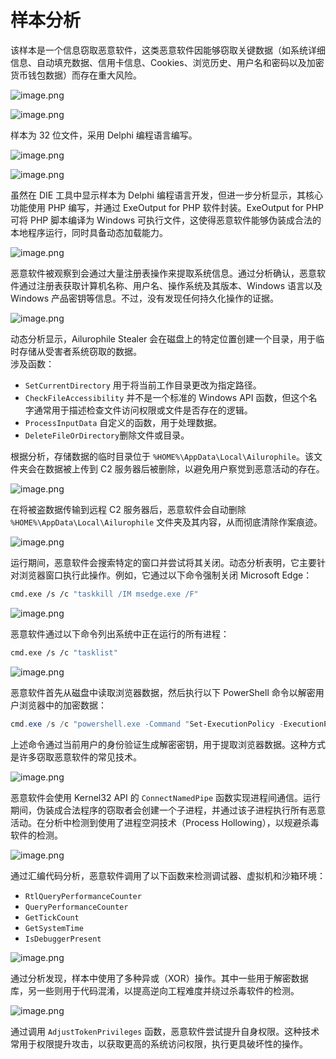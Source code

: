 样本分析
====

该样本是一个信息窃取恶意软件，这类恶意软件因能够窃取关键数据（如系统详细信息、自动填充数据、信用卡信息、Cookies、浏览历史、用户名和密码以及加密货币钱包数据）而存在重大风险。

![image.png](https://shs3.b.qianxin.com/attack_forum/2024/11/attach-b38b791955335ab2c2d572afb33a0598d74a28fb.png)

![image.png](https://shs3.b.qianxin.com/attack_forum/2024/11/attach-4ef11ba98a47e6676ec1b039b5fce2c2e2d6a36b.png)

样本为 32 位文件，采用 Delphi 编程语言编写。

![image.png](https://shs3.b.qianxin.com/attack_forum/2024/11/attach-d7b603ab99b1a5e966bd4fd1f3a2538273d57e38.png)

![image.png](https://shs3.b.qianxin.com/attack_forum/2024/11/attach-9f0576fb0273dbc31e79963ecd67d8811fbf71a3.png)

虽然在 DIE 工具中显示样本为 Delphi 编程语言开发，但进一步分析显示，其核心功能使用 PHP 编写，并通过 ExeOutput for PHP 软件封装。ExeOutput for PHP 可将 PHP 脚本编译为 Windows 可执行文件，这使得恶意软件能够伪装成合法的本地程序运行，同时具备动态加载能力。

![image.png](https://shs3.b.qianxin.com/attack_forum/2024/11/attach-d4fbb03c062b15c6e3059aca5247edd02289e067.png)

恶意软件被观察到会通过大量注册表操作来提取系统信息。通过分析确认，恶意软件通过注册表获取计算机名称、用户名、操作系统及其版本、Windows 语言以及 Windows 产品密钥等信息。不过，没有发现任何持久化操作的证据。

![image.png](https://shs3.b.qianxin.com/attack_forum/2024/11/attach-195ebfedb9d65efad14b51b2ac4a5a6229b85c1f.png)

动态分析显示，Ailurophile Stealer 会在磁盘上的特定位置创建一个目录，用于临时存储从受害者系统窃取的数据。  
涉及函数：

- `SetCurrentDirectory` 用于将当前工作目录更改为指定路径。
- `CheckFileAccessibility` 并不是一个标准的 Windows API 函数，但这个名字通常用于描述检查文件访问权限或文件是否存在的逻辑。
- `ProcessInputData` 自定义的函数，用于处理数据。
- `DeleteFileOrDirectory`删除文件或目录。

根据分析，存储数据的临时目录位于 `%HOME%\AppData\Local\Ailurophile`。该文件夹会在数据被上传到 C2 服务器后被删除，以避免用户察觉到恶意活动的存在。

![image.png](https://shs3.b.qianxin.com/attack_forum/2024/11/attach-ce07539e3f2702e4ce90699a1e3ae394dcbf3e2c.png)

在将被盗数据传输到远程 C2 服务器后，恶意软件会自动删除 `%HOME%\AppData\Local\Ailurophile` 文件夹及其内容，从而彻底清除作案痕迹。

![image.png](https://shs3.b.qianxin.com/attack_forum/2024/11/attach-e91181d8a76b914fb21fc60517eda88c9234cb90.png)

运行期间，恶意软件会搜索特定的窗口并尝试将其关闭。动态分析表明，它主要针对浏览器窗口执行此操作。例如，它通过以下命令强制关闭 Microsoft Edge：

```bash
cmd.exe /s /c "taskkill /IM msedge.exe /F"
```

![image.png](https://shs3.b.qianxin.com/attack_forum/2024/11/attach-9629611257e964bc5434fbf9375af849396b9ced.png)

恶意软件通过以下命令列出系统中正在运行的所有进程：

```bash
cmd.exe /s /c "tasklist"
```

![image.png](https://shs3.b.qianxin.com/attack_forum/2024/11/attach-50a2cfcaafb03e243d57f1085df17a7b1f08ef49.png)

恶意软件首先从磁盘中读取浏览器数据，然后执行以下 PowerShell 命令以解密用户浏览器中的加密数据：

```powershell
cmd.exe /s /c "powershell.exe -Command "Set-ExecutionPolicy -ExecutionPolicy RemoteSigned -Scope Process; Add-Type -AssemblyName System.Security; $decryptedKey = [System.Security.Cryptography.ProtectedData]::Unprotect([byte[]]@(1,0,0,0,208,...), $null, [System.Security.Cryptography.DataProtectionScope]::CurrentUser); $decryptedKeyString = [System.BitConverter]::ToString($decryptedKey) -replace '-', ''; Write-Output $decryptedKeyString""
```

上述命令通过当前用户的身份验证生成解密密钥，用于提取浏览器数据。这种方式是许多窃取恶意软件的常见技术。

![image.png](https://shs3.b.qianxin.com/attack_forum/2024/11/attach-495efabad6bf63eb0269a9a84dd9bdf6f684745b.png)

恶意软件会使用 Kernel32 API 的 `ConnectNamedPipe` 函数实现进程间通信。运行期间，伪装成合法程序的窃取者会创建一个子进程，并通过该子进程执行所有恶意活动。在分析中检测到使用了进程空洞技术（Process Hollowing），以规避杀毒软件的检测。

![image.png](https://shs3.b.qianxin.com/attack_forum/2024/11/attach-2030338037d22dcea38d3ee200e369c93f8fa453.png)

通过汇编代码分析，恶意软件调用了以下函数来检测调试器、虚拟机和沙箱环境：

- `RtlQueryPerformanceCounter`
- `QueryPerformanceCounter`
- `GetTickCount`
- `GetSystemTime`
- `IsDebuggerPresent`

![image.png](https://shs3.b.qianxin.com/attack_forum/2024/11/attach-10a4b07c4592f40e5016a3536de61bbebec8afb3.png)

通过分析发现，样本中使用了多种异或（XOR）操作。其中一些用于解密数据库，另一些则用于代码混淆，以提高逆向工程难度并绕过杀毒软件的检测。

![image.png](https://shs3.b.qianxin.com/attack_forum/2024/11/attach-50a7c66beaf8d55a70c2b55a0baff9dff6330237.png)

通过调用 `AdjustTokenPrivileges` 函数，恶意软件尝试提升自身权限。这种技术常用于权限提升攻击，以获取更高的系统访问权限，执行更具破坏性的操作。